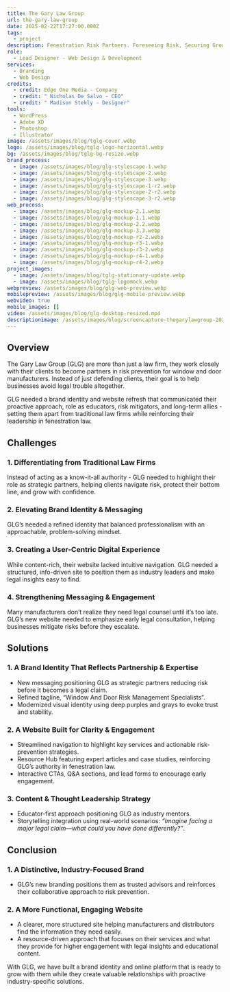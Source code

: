 ```yaml
---
title: The Gary Law Group
url: the-gary-law-group
date: 2025-02-22T17:27:00.000Z
tags:
  - project
description: Fenestration Risk Partners. Foreseeing Risk, Securing Growth.
role:
  - Lead Designer - Web Design & Development
services:
  - Branding
  - Web Design
credits:
  - credit: Edge One Media - Company
  - credit: " Nicholas De Salvo - CEO"
  - credit: " Madison Stekly - Designer"
tools:
  - WordPress
  - Adobe XD
  - Photoshop
  - Illustrator
image: /assets/images/blog/tglg-cover.webp
logo: /assets/images/blog/tglg-logo-horizontal.webp
bg: /assets/images/blog/tglg-bg-resize.webp
brand_process:
  - image: /assets/images/blog/glg-stylescape-1.webp
  - image: /assets/images/blog/glg-stylescape-2.webp
  - image: /assets/images/blog/glg-stylescape-3.webp
  - image: /assets/images/blog/glg-stylescape-1-r2.webp
  - image: /assets/images/blog/glg-stylescape-2-r2.webp
  - image: /assets/images/blog/glg-stylescape-3-r2.webp
web_process:
  - image: /assets/images/blog/glg-mockup-2.1.webp
  - image: /assets/images/blog/glg-mockup-1.1.webp
  - image: /assets/images/blog/glg-mockup-2.2.webp
  - image: /assets/images/blog/glg-mockup-3.3.webp
  - image: /assets/images/blog/glg-mockup-r2-2.webp
  - image: /assets/images/blog/glg-mockup-r3-1.webp
  - image: /assets/images/blog/glg-mockup-r3-2.webp
  - image: /assets/images/blog/glg-mockup-r4-1.webp
  - image: /assets/images/blog/glg-mockup-r4-2.webp
project_images:
  - image: /assets/images/blog/tglg-stationary-update.webp
  - image: /assets/images/blog/tglg-logomock.webp
webpreview: /assets/images/blog/glg-web-preview.webp
mobilepreview: /assets/images/blog/glg-mobile-preview.webp
webvideo: true
mobile_images: []
video: /assets/images/blog/glg-desktop-resized.mp4
descriptionimage: /assets/images/blog/screencapture-thegarylawgroup-2025-02-22-17_29_30.webp
---
```

## Overview

The Gary Law Group (GLG) are more than just a law firm, they work closely with their clients to become partners in risk prevention for window and door manufacturers. Instead of just defending clients, their goal is to help businesses avoid legal trouble altogether.

GLG needed a brand identity and website refresh that communicated their proactive approach, role as educators, risk mitigators, and long-term allies - setting them apart from traditional law firms while reinforcing their leadership in fenestration law.

## Challenges

### 1. Differentiating from Traditional Law Firms

Instead of acting as a know-it-all authority - GLG needed to highlight their role as strategic partners, helping clients navigate risk, protect their bottom line, and grow with confidence.

### 2. Elevating Brand Identity & Messaging

GLG’s needed a refined identity that balanced professionalism with an approachable, problem-solving mindset.

### 3. Creating a User-Centric Digital Experience

While content-rich, their website lacked intuitive navigation. GLG needed a structured, info-driven site to position them as industry leaders and make legal insights easy to find.

### 4. Strengthening Messaging & Engagement

Many manufacturers don’t realize they need legal counsel until it’s too late. GLG’s new website needed to emphasize early legal consultation, helping businesses mitigate risks before they escalate.

## Solutions

### 1. A Brand Identity That Reflects Partnership & Expertise

* New messaging positioning GLG as strategic partners reducing risk before it becomes a legal claim.
* Refined tagline, “Window And Door Risk Management Specialists”.
* Modernized visual identity using deep purples and grays to evoke trust and stability.

### 2. A Website Built for Clarity & Engagement

* Streamlined navigation to highlight key services and actionable risk-prevention strategies.
* Resource Hub featuring expert articles and case studies, reinforcing GLG’s authority in fenestration law.
* Interactive CTAs, Q&A sections, and lead forms to encourage early engagement.

### 3. Content & Thought Leadership Strategy

* Educator-first approach positioning GLG as industry mentors.
* Storytelling integration using real-world scenarios: *“Imagine facing a major legal claim—what could you have done differently?”*.

## Conclusion

### 1. A Distinctive, Industry-Focused Brand

* GLG’s new branding positions them as trusted advisors and reinforces their collaborative approach to risk prevention.

### 2. A More Functional, Engaging Website

* A clearer, more structured site helping manufacturers and distributors find the information they need easily.
* A resource-driven approach that focuses on their services and what they provide for higher engagement with legal insights and educational content.

With GLG, we have built a brand identity and online platform that is ready to grow with them while they create valuable relationships with proactive industry-specific solutions.
